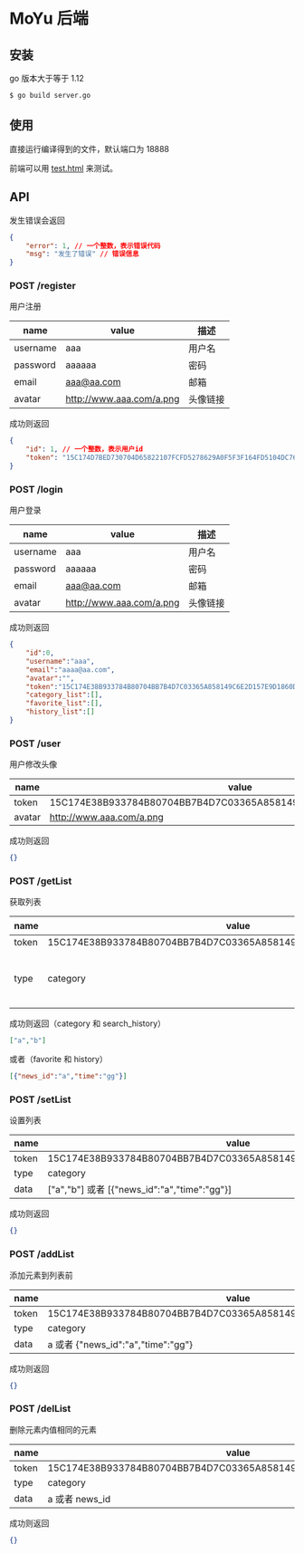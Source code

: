 # MoYu 后端

## 安装

go 版本大于等于 1.12

`$ go build server.go`

## 使用

直接运行编译得到的文件，默认端口为 18888

前端可以用 [test.html](./test.html) 来测试。

## API

发生错误会返回

```json
{
    "error": 1, // 一个整数，表示错误代码
    "msg": "发生了错误" // 错误信息
}
```

### POST /register

用户注册

| name     | value                    | 描述     |
| -------- | ------------------------ | -------- |
| username | aaa                      | 用户名   |
| password | aaaaaa                   | 密码     |
| email    | aaa@aa.com               | 邮箱     |
| avatar   | http://www.aaa.com/a.png | 头像链接 |

成功则返回

```json
{
    "id": 1, // 一个整数，表示用户id
    "token": "15C174D7BED730704D65822107FCFD5278629A0F5F3F164FD5104DC76695721D"
}
```

### POST /login

用户登录

| name     | value                    | 描述     |
| -------- | ------------------------ | -------- |
| username | aaa                      | 用户名   |
| password | aaaaaa                   | 密码     |
| email    | aaa@aa.com               | 邮箱     |
| avatar   | http://www.aaa.com/a.png | 头像链接 |

成功则返回

```json
{
    "id":0,
    "username":"aaa",
    "email":"aaaa@aa.com",
    "avatar":"",
    "token":"15C174E38B933784B80704BB7B4D7C03365A858149C6E2D157E9D1860D1D68D8",
    "category_list":[],
    "favorite_list":[],
    "history_list":[]
}
```

### POST /user

用户修改头像

| name   | value                                                        |
| ------ | ------------------------------------------------------------ |
| token  | 15C174E38B933784B80704BB7B4D7C03365A858149C6E2D157E9D1860D1D68D8 |
| avatar | http://www.aaa.com/a.png                                     |

成功则返回

```json
{}
```

### POST /getList

获取列表

| name  | value                                                        | 描述                                             |
| ----- | ------------------------------------------------------------ | ------------------------------------------------ |
| token | 15C174E38B933784B80704BB7B4D7C03365A858149C6E2D157E9D1860D1D68D8 |                                                  |
| type  | category                                                     | category、search_history、favorite、history 之一 |

成功则返回（category 和 search_history）

```json
["a","b"]
```

或者（favorite 和 history）

```json
[{"news_id":"a","time":"gg"}]
```

### POST /setList

设置列表

| name  | value                                                        |
| ----- | ------------------------------------------------------------ |
| token | 15C174E38B933784B80704BB7B4D7C03365A858149C6E2D157E9D1860D1D68D8 |
| type  | category                                                     |
| data  | ["a","b"] 或者 [{"news_id":"a","time":"gg"}]                 |

成功则返回

```json
{}
```

### POST /addList

添加元素到列表前

| name  | value                                                        |
| ----- | ------------------------------------------------------------ |
| token | 15C174E38B933784B80704BB7B4D7C03365A858149C6E2D157E9D1860D1D68D8 |
| type  | category                                                     |
| data  | a 或者 {"news_id":"a","time":"gg"}                           |

成功则返回

```json
{}
```

### POST /delList

删除元素内值相同的元素

| name  | value                                                        |
| ----- | ------------------------------------------------------------ |
| token | 15C174E38B933784B80704BB7B4D7C03365A858149C6E2D157E9D1860D1D68D8 |
| type  | category                                                     |
| data  | a 或者 news_id                        |

成功则返回

```json
{}
```

